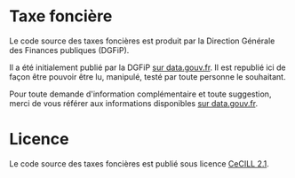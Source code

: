 # Taxe foncière

Le code source des taxes foncières est produit par la Direction
Générale des Finances publiques (DGFiP).

Il a été initialement publié par la DGFiP [sur
data.gouv.fr](https://www.data.gouv.fr/fr/datasets/code-source-des-taxes-foncieres-tf). Il est republié ici de façon être pouvoir être lu, manipulé, testé par toute personne le souhaitant.

Pour toute demande d'information complémentaire et toute suggestion,
merci de vous référer aux informations disponibles [sur data.gouv.fr](https://www.data.gouv.fr/fr/datasets/code-source-des-taxes-foncieres-tf).

# Licence

Le code source des taxes foncières est publié sous licence [CeCILL 2.1](LICENSE).
